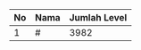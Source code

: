 | No | Nama            | Jumlah Level |
|----|-----------------|--------------|
| 1  | #    |    3982        |
